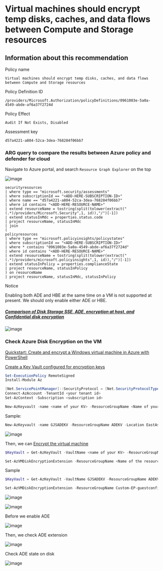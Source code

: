# Virtual machines should encrypt temp disks, caches, and data flows between Compute and Storage resources

## Information about this recommendation

Policy name
```
Virtual machines should encrypt temp disks, caches, and data flows between Compute and Storage resources
```

Policy Definition ID
```
/providers/Microsoft.Authorization/policyDefinitions/0961003e-5a0a-4549-abde-af6a37f2724d
```

Policy Effect
```
Audit If Not Exists, Disabled
```

Assessment key
```
d57a4221-a804-52ca-3dea-768284f06bb7
```


### ARG query to compare the results between Azure policy and defender for cloud

Navigate to Azure portal, and search `Resource Graph Explorer` on the top

![image](https://user-images.githubusercontent.com/96930989/210159757-b875ba41-6946-4ee7-a604-92183cf9f58b.png)

```kusto
securityresources
| where type == "microsoft.security/assessments"
| where subscriptionId == "<ADD-HERE-SUBSCRIPTION-ID>"
| where name == "d57a4221-a804-52ca-3dea-768284f06bb7" 
| where id contains "<ADD-HERE-RESOURCE-NAME>"
| extend resourceName = tostring(split(tolower(extract("(.*)/providers/Microsoft.Security",1, id)),"/")[-1])
| extend statusInMdc = properties.status.code
| project resourceName, statusInMdc
| join
(
policyresources
| where type == "microsoft.policyinsights/policystates"
| where subscriptionId == "<ADD-HERE-SUBSCRIPTION-ID>"
| where * contains "0961003e-5a0a-4549-abde-af6a37f2724d"
| where id contains "<ADD-HERE-RESOURCE-NAME>"
| extend resourceName = tostring(split(tolower(extract("(.*)/providers/microsoft.policyinsights",1, id)),"/")[-1])
| extend statusInPolicy = properties.complianceState
| project resourceName, statusInPolicy
) on resourceName
| project resourceName, statusInMdc, statusInPolicy
```

Notice

Enabling both ADE and HBE at the same time on a VM is not supported at present. We should only enable either ADE or HBE.

##### [Comparison of Disk Storage SSE, ADE, encryption at host, and Confidential disk encryption](https://learn.microsoft.com/en-us/azure/virtual-machines/disk-encryption-overview#comparison)

![image](https://user-images.githubusercontent.com/96930989/229993443-7b8961a6-da20-440e-a059-f247ff9e7ec1.png)


### Check Azure Disk Encryption on the VM

[Quickstart: Create and encrypt a Windows virtual machine in Azure with PowerShell](https://learn.microsoft.com/en-us/azure/virtual-machines/windows/disk-encryption-powershell-quickstart)

[Create a Key Vault configured for encryption keys](https://learn.microsoft.com/en-us/azure/virtual-machines/windows/disk-encryption-powershell-quickstart#create-a-key-vault-configured-for-encryption-keys)

```powershell
Set-ExecutionPolicy RemoteSigned
Install-Module Az
```
```powershell
[Net.ServicePointManager]::SecurityProtocol = [Net.SecurityProtocolType]::Tls12
Connect-AzAccount -TenantId <your tenant id>
Set-AzContext -Subscription <subscription id>
```
```powershell
New-AzKeyvault -name <name of your KV> -ResourceGroupName <Name of your resource group that KV locates> -Location EastUS -EnabledForDiskEncryption
```

Sample:
```powershell
New-AzKeyvault -name GJSADEKV -ResourceGroupName ADEKV -Location EastAsia -EnabledForDiskEncryption
```
![image](https://user-images.githubusercontent.com/96930989/230056186-da3cf419-f97e-4ab8-917e-8d9fdf6fc818.png)

Then, we can [Encrypt the virtual machine](https://learn.microsoft.com/en-us/azure/virtual-machines/windows/disk-encryption-powershell-quickstart#encrypt-the-virtual-machine)
```powershell
$KeyVault = Get-AzKeyVault -VaultName <name of your KV> -ResourceGroupName <Name of your resource group that KV locates>
```
```powershell
Set-AzVMDiskEncryptionExtension -ResourceGroupName <Name of the resource group where VM locates> -VMName <Name of the VM> -DiskEncryptionKeyVaultUrl $KeyVault.VaultUri -DiskEncryptionKeyVaultId $KeyVault.ResourceId
```
Sample
```powershell
$KeyVault = Get-AzKeyVault -VaultName GJSADEKV -ResourceGroupName ADEKV
```
```powershell
Set-AzVMDiskEncryptionExtension -ResourceGroupName Custom-EP-guestconfiguration -VMName win11-test01 -DiskEncryptionKeyVaultUrl $KeyVault.VaultUri -DiskEncryptionKeyVaultId $KeyVault.ResourceId
```

![image](https://user-images.githubusercontent.com/96930989/230122686-0ad2dae6-61c8-472c-ab4f-0d38f6064b7c.png)

![image](https://user-images.githubusercontent.com/96930989/230123271-75c36225-3ac5-4ccc-863e-0b49ffae58d3.png)

Before we enable ADE

![image](https://user-images.githubusercontent.com/96930989/230122856-e8deea8d-f819-4b28-9a0e-546f15121c67.png)

Then, we check ADE extension

![image](https://user-images.githubusercontent.com/96930989/230123418-59414fd5-c7b9-44cf-aaca-923c2e540d47.png)

Check ADE state on disk

![image](https://user-images.githubusercontent.com/96930989/230123641-f39a9ea9-8f13-43c7-a179-cd58f1bcaaba.png)
